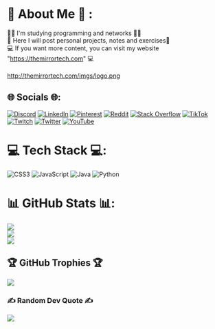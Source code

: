 # 💫 About Me 💫 :
👨‍💻 I'm studying programming and networks 👨‍💻
<br>
📓 Here I will post personal projects, notes and exercises📓
<br>
💻 If you want more content, you can visit my website "https://themirrortech.com" 💻                           
<br>
http://themirrortech.com/imgs/logo.png



## 🌐 Socials 🌐:
[![Discord](https://img.shields.io/badge/Discord-%237289DA.svg?logo=discord&logoColor=white)](https://discord.gg/BrXGtpGm) [![LinkedIn](https://img.shields.io/badge/LinkedIn-%230077B5.svg?logo=linkedin&logoColor=white)](https://www.linkedin.com/in/francisco-espejo-93348a23a/) [![Pinterest](https://img.shields.io/badge/Pinterest-%23E60023.svg?logo=Pinterest&logoColor=white)](https://pinterest.com/francmirror) [![Reddit](https://img.shields.io/badge/Reddit-%23FF4500.svg?logo=Reddit&logoColor=white)](https://reddit.com/user/francmirror) [![Stack Overflow](https://img.shields.io/badge/-Stackoverflow-FE7A16?logo=stack-overflow&logoColor=white)](https://stackoverflow.com/users/20165114) [![TikTok](https://img.shields.io/badge/TikTok-%23000000.svg?logo=TikTok&logoColor=white)](https://tiktok.com/@francmirror) [![Twitch](https://img.shields.io/badge/Twitch-%239146FF.svg?logo=Twitch&logoColor=white)](https://twitch.tv/francmirror) [![Twitter](https://img.shields.io/badge/Twitter-%231DA1F2.svg?logo=Twitter&logoColor=white)](https://twitter.com/francmirror) [![YouTube](https://img.shields.io/badge/YouTube-%23FF0000.svg?logo=YouTube&logoColor=white)](https://www.youtube.com/channel/UCuzUgpd5q44QNvhMv1sOSEA) 

# 💻 Tech Stack 💻:
![CSS3](https://img.shields.io/badge/css3-%231572B6.svg?style=flat&logo=css3&logoColor=white) ![JavaScript](https://img.shields.io/badge/javascript-%23323330.svg?style=flat&logo=javascript&logoColor=%23F7DF1E) ![Java](https://img.shields.io/badge/java-%23ED8B00.svg?style=flat&logo=java&logoColor=white) ![Python](https://img.shields.io/badge/python-3670A0?style=flat&logo=python&logoColor=ffdd54)
# 📊 GitHub Stats 📊:
![](https://github-readme-stats.vercel.app/api?username=Francmirror&theme=radical&hide_border=false&include_all_commits=true&count_private=false)<br/>
![](https://github-readme-streak-stats.herokuapp.com/?user=Francmirror&theme=radical&hide_border=false)<br/>
![](https://github-readme-stats.vercel.app/api/top-langs/?username=Francmirror&theme=radical&hide_border=false&include_all_commits=true&count_private=false&layout=compact)

## 🏆 GitHub Trophies 🏆
![](https://github-profile-trophy.vercel.app/?username=Francmirror&theme=radical&no-frame=false&no-bg=false&margin-w=4)

### ✍️ Random Dev Quote ✍️  
![](https://quotes-github-readme.vercel.app/api?type=horizontal&theme=radical)
